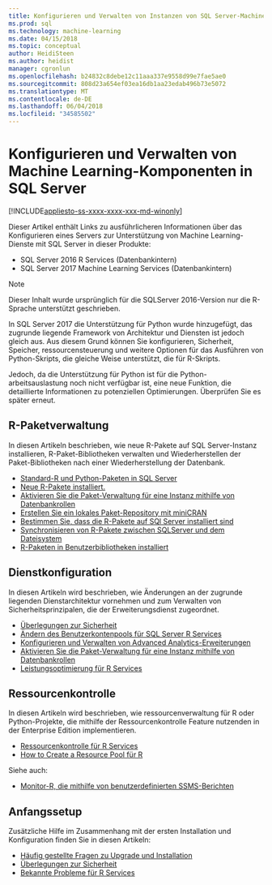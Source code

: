 ```yaml
---
title: Konfigurieren und Verwalten von Instanzen von SQL Server-Machine Learning-Dienst | Microsoft Docs
ms.prod: sql
ms.technology: machine-learning
ms.date: 04/15/2018
ms.topic: conceptual
author: HeidiSteen
ms.author: heidist
manager: cgronlun
ms.openlocfilehash: b24832c8debe12c11aaa337e9558d99e7fae5ae0
ms.sourcegitcommit: 808d23a654ef03ea16db1aa23edab496b73e5072
ms.translationtype: MT
ms.contentlocale: de-DE
ms.lasthandoff: 06/04/2018
ms.locfileid: "34585502"
---
```

# <a name="configure-and-manage-machine-learning-components-in-sql-server"></a>Konfigurieren und Verwalten von Machine Learning-Komponenten in SQL Server
[!INCLUDE[appliesto-ss-xxxx-xxxx-xxx-md-winonly](../../includes/appliesto-ss-xxxx-xxxx-xxx-md-winonly.md)]

Dieser Artikel enthält Links zu ausführlicheren Informationen über das Konfigurieren eines Servers zur Unterstützung von Machine Learning-Dienste mit SQL Server in dieser Produkte:

+ SQL Server 2016 R Services (Datenbankintern)
+ SQL Server 2017 Machine Learning Services (Datenbankintern)

> [!NOTE]
> 
> Dieser Inhalt wurde ursprünglich für die SQLServer 2016-Version nur die R-Sprache unterstützt geschrieben.
> 
> In SQL Server 2017 die Unterstützung für Python wurde hinzugefügt, das zugrunde liegende Framework von Architektur und Diensten ist jedoch gleich aus. Aus diesem Grund können Sie konfigurieren, Sicherheit, Speicher, ressourcensteuerung und weitere Optionen für das Ausführen von Python-Skripts, die gleiche Weise unterstützt, die für R-Skripts.
> 
> Jedoch, da die Unterstützung für Python ist für die Python-arbeitsauslastung noch nicht verfügbar ist, eine neue Funktion, die detaillierte Informationen zu potenziellen Optimierungen. Überprüfen Sie es später erneut.

## <a name="r-package-management"></a>R-Paketverwaltung

In diesen Artikeln beschrieben, wie neue R-Pakete auf SQL Server-Instanz installieren, R-Paket-Bibliotheken verwalten und Wiederherstellen der Paket-Bibliotheken nach einer Wiederherstellung der Datenbank.

+ [Standard-R und Python-Paketen in SQL Server](installing-and-managing-r-packages.md)
+ [Neue R-Pakete installiert.](install-additional-r-packages-on-sql-server.md)
+ [Aktivieren Sie die Paket-Verwaltung für eine Instanz mithilfe von Datenbankrollen](r-package-how-to-enable-or-disable.md)
+ [Erstellen Sie ein lokales Paket-Repository mit miniCRAN](create-a-local-package-repository-using-minicran.md)
+ [Bestimmen Sie, dass die R-Pakete auf SQl Server installiert sind](determine-which-packages-are-installed-on-sql-server.md)
+ [Synchronisieren von R-Pakete zwischen SQLServer und dem Dateisystem](package-install-uninstall-and-sync.md)
+ [R-Paketen in Benutzerbibliotheken installiert](packages-installed-in-user-libraries.md)

## <a name="service-configuration"></a>Dienstkonfiguration

In diesen Artikeln wird beschrieben, wie Änderungen an der zugrunde liegenden Dienstarchitektur vornehmen und zum Verwalten von Sicherheitsprinzipalen, die der Erweiterungsdienst zugeordnet.

+ [Überlegungen zur Sicherheit](security-considerations-for-the-r-runtime-in-sql-server.md)
+ [Ändern des Benutzerkontenpools für SQL Server R Services](../../advanced-analytics/r/modify-the-user-account-pool-for-sql-server-r-services.md)
+ [Konfigurieren und Verwalten von Advanced Analytics-Erweiterungen](../../advanced-analytics/r/configure-and-manage-advanced-analytics-extensions.md)
+ [Aktivieren Sie die Paket-Verwaltung für eine Instanz mithilfe von Datenbankrollen](r-package-how-to-enable-or-disable.md)
+ [Leistungsoptimierung für R Services](sql-server-r-services-performance-tuning.md)

## <a name="resource-governance"></a>Ressourcenkontrolle

In diesen Artikeln wird beschrieben, wie ressourcenverwaltung für R oder Python-Projekte, die mithilfe der Ressourcenkontrolle Feature nutzenden in der Enterprise Edition implementieren.

+ [Ressourcenkontrolle für R Services](../../advanced-analytics/r/resource-governance-for-r-services.md)
+ [How to Create a Resource Pool für R](../../advanced-analytics/r/how-to-create-a-resource-pool-for-r.md)

Siehe auch:

+ [Monitor-R, die mithilfe von benutzerdefinierten SSMS-Berichten](monitor-r-services-using-custom-reports-in-management-studio.md)

## <a name="initial-setup"></a>Anfangssetup

Zusätzliche Hilfe im Zusammenhang mit der ersten Installation und Konfiguration finden Sie in diesen Artikeln:

+ [Häufig gestellte Fragen zu Upgrade und Installation](../r/upgrade-and-installation-faq-sql-server-r-services.md)
+ [Überlegungen zur Sicherheit](../r/security-considerations-for-the-r-runtime-in-sql-server.md)
+ [Bekannte Probleme für R Services](../../advanced-analytics/known-issues-for-sql-server-machine-learning-services.md)

